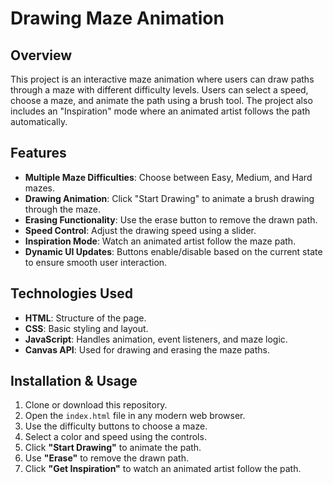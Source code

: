 # Drawing Maze Animation  

## Overview  
This project is an interactive maze animation where users can draw paths through a maze with different difficulty levels. Users can select a speed, choose a maze, and animate the path using a brush tool. The project also includes an "Inspiration" mode where an animated artist follows the path automatically.  

## Features  
- **Multiple Maze Difficulties**: Choose between Easy, Medium, and Hard mazes.  
- **Drawing Animation**: Click "Start Drawing" to animate a brush drawing through the maze.  
- **Erasing Functionality**: Use the erase button to remove the drawn path.  
- **Speed Control**: Adjust the drawing speed using a slider.  
- **Inspiration Mode**: Watch an animated artist follow the maze path.  
- **Dynamic UI Updates**: Buttons enable/disable based on the current state to ensure smooth user interaction.  

## Technologies Used  
- **HTML**: Structure of the page.  
- **CSS**: Basic styling and layout.  
- **JavaScript**: Handles animation, event listeners, and maze logic.  
- **Canvas API**: Used for drawing and erasing the maze paths.  

## Installation & Usage  
1. Clone or download this repository.  
2. Open the `index.html` file in any modern web browser.  
3. Use the difficulty buttons to choose a maze.  
4. Select a color and speed using the controls.  
5. Click **"Start Drawing"** to animate the path.  
6. Use **"Erase"** to remove the drawn path.  
7. Click **"Get Inspiration"** to watch an animated artist follow the path.  
